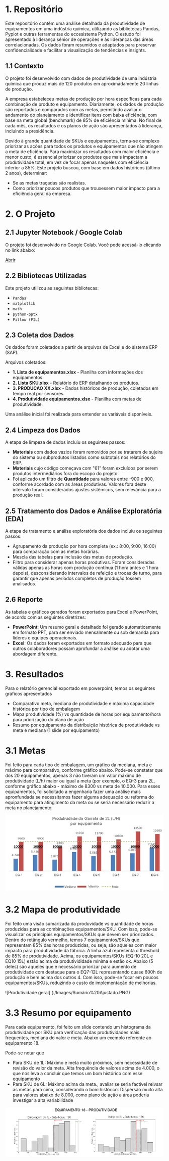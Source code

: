 # 1. Repositório

Este repositório contém uma análise detalhada da produtividade de equipamentos em uma indústria química, utilizando as bibliotecas Pandas, Pyplot e outras ferramentas do ecossistema Python. O estudo foi apresentado à liderança sênior de operações e às lideranças das áreas correlacionadas. Os dados foram resumidos e adaptados para preservar confidencialidade e facilitar a visualização de tendências e insights.


## 1.1 Contexto

O projeto foi desenvolvido com dados de produtividade de uma indústria química que produz mais de 120 produtos em aproximadamente 20 linhas de produção.

A empresa estabeleceu metas de produção por hora específicas para cada combinação de produto e equipamento. Diariamente, os dados de produção são reportados e comparados com as metas, permitindo avaliar o andamento do planejamento e identificar itens com baixa eficiência, com base na meta global (benchmark) de 85% de eficiência mínima. No final de cada mês, os resultados e os planos de ação são apresentados à liderança, incluindo a presidência.

Devido à grande quantidade de SKUs e equipamentos, torna-se complexo priorizar as ações para todos os produtos e equipamentos que não atingem a meta de eficiência. Para maximizar os resultados com maior eficiência e menor custo, é essencial priorizar os produtos que mais impactam a produtividade total, em vez de focar apenas naqueles com eficiência inferior a 85%. Este projeto buscou, com base em dados históricos (último 2 anos), determinar:
- Se as metas traçadas são realistas.
- Como priorizar poucos produtos que trouxessem maior impacto para a eficiência geral da empresa.

# 2. O Projeto

## 2.1 Jupyter Notebook / Google Colab

O projeto foi desenvolvido no Google Colab. Você pode acessá-lo clicando no link abaixo:

[Abrir](LINK)

## 2.2 Bibliotecas Utilizadas

Este projeto utilizou as seguintes bibliotecas:

- `Pandas`
- `matplotlib`
- `math`
- `python-pptx`
- `Pillow (PIL)`

## 2.3 Coleta dos Dados

Os dados foram coletados a partir de arquivos de Excel e do sistema ERP (SAP).

Arquivos coletados:
- **1. Lista de equipamentos.xlsx** - Planilha com informações dos equipamentos.
- **2. Lista SKU.xlsx** - Relatório do ERP detalhando os produtos.
- **3. PRODUCAO XX.xlsx** - Dados históricos de produção, coletados em tempo real por sensores.
- **4. Produtividade equipamentos.xlsx** - Planilha com metas de produtividade.

Uma análise inicial foi realizada para entender as variáveis disponíveis.

## 2.4 Limpeza dos Dados

A etapa de limpeza de dados incluiu os seguintes passos:

- **Materiais** com dados vazios foram removidos por se tratarem de sujeira do sistema ou subprodutos listados como subtotais nos relatórios do ERP.
- **Materiais** cujo código começava com "61" foram excluídos por serem produtos intermediários fora do escopo do projeto.
- Foi aplicado um filtro de **Quantidade** para valores entre -900 e 900, conforme acordado com as áreas produtivas. Valores fora deste intervalo foram considerados ajustes sistêmicos, sem relevância para a produção real.

## 2.5 Tratamento dos Dados e Análise Exploratória (EDA)

A etapa de tratamento e análise exploratória dos dados incluiu os seguintes passos:

- Agrupamento da produção por hora completa (ex.: 8:00, 9:00, 16:00) para comparação com as metas horárias.
- Mescla das tabelas para inclusão das metas de produção.
- Filtro para considerar apenas horas produtivas. Foram consideradas válidas apenas as horas com produção contínua (1 hora antes e 1 hora depois), desconsiderando intervalos de refeição e trocas de turno, para garantir que apenas períodos completos de produção fossem analisados.

## 2.6 Reporte

As tabelas e gráficos gerados foram exportados para Excel e PowerPoint, de acordo com as seguintes diretrizes:

- **PowerPoint**: Um resumo geral e detalhado foi gerado automaticamente em formato PPT, para ser enviado mensalmente ou sob demanda para líderes e equipes operacionais.
- **Excel**: Os dados foram exportados em formato adequado para que outros colaboradores possam aprofundar a análise ou adotar uma abordagem diferente.

#  3. Resultados
Para o relatório gerencial exportado em powerpoint, temos os seguintes gráficos apresentados
- Comparativo meta, mediana de produtividade e máxima capacidade histórica por tipo de embalagem
- Mapa produtividade (%) vs quantidade de horas por equipamento/hora para priorização do plano de ação
- Resumo por equipamento da distribuição histórica de produtividade vs meta e mediana (1 slide por equipamento)



# 3.1 Metas
Foi feito para cada tipo de embalagem, um gráfico da mediana, meta e máximo para comparativo, conforme gráfico abaixo. Pode-se constatar que dos 20 equipamentos, apenas 3 não tiveram um valor máximo de produtividade (L/h) maior ou igual a meta (por exemplo, o EQ-3 para 2L, conforme gráfico abaixo - máximo de 8300 vs meta de 10.000. Para esses equipamentos, foi solicitado a engenharia fazer uma análise mais apronfundada se necessitamos fazer alguma adequação ou reforma do equipamento para atingimento da meta ou se seria necessário reduzir a meta no planejamento.




![Produtividade por equipamento](./Images/Produtividade%202L%20por%20equipamento.PNG)

# 3.2 Mapa de produtividade
Foi feito uma visão sumarizada da produvidade vs quantidade de horas produzidas para as combinações equipamentos/SKU. Com isso, pode-se visualizar os principais equipamentos/SKUs que devem ser priorizados.
Dentro do retãngulo vermelho, temos 7 equipamentos/SKUs que representam 85% das horas produzidas, ou seja, são aqueles com maior impacto para produtividade da fábrica. 
A linha azul representa o threshold de 85% de produtividade. Acima, os equipamentos/SKUs (EQ-10 20L e EQ10 15L) estão acima da produtivididade mínima e estão ok. Abaixo (5 deles) são aqueles que é necessário priorizar para aumento de produtividade com destaque para o EQ7-12L representando quase 600h de produção e bem acima dos outros 4. Com isso, pode-se focar em poucos equipamentos/SKUs, reduzindo o custo de implementação de melhorias.

![Produtividade geral] (./Images/Sumário%20Ajustado.PNG)

# 3.3 Resumo por equipamento
Para cada equipamento, foi feito um slide contendo um histograma da produtividade por SKU para verificação das produtividades mais frequentes, mediana do valor e meta. Abaixo um exemplo referente ao equipamento 18.

Pode-se notar que 
- Para SKU de 1L: Máximo e meta muito próximos, sem necessidade de revisão do valor da meta. Alta frequência de valores acima de 4.000, o que nos leva a concluir que temos um bom histórico com esse equipamento
- Para SKU de 6L: Máximo acima da meta., avaliar se seria factível reivsar as metas para cima, considerando o bom histórico. Dispersão muito alta para valores abaixo de 8.000, como plano de ação a área poderia investigar a alta variabilidade 

![Resumo por equipamento](./Images/Produtividade%20EQ18.png)

